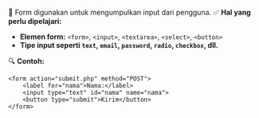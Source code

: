 🔹 Form digunakan untuk mengumpulkan input dari pengguna.
✅ **Hal yang perlu dipelajari:**

* **Elemen form:** `<form>`, `<input>`, `<textarea>`, `<select>`, `<button>`
* **Tipe input seperti `text`, `email`, `password`, `radio`, `checkbox`, dll.**

🔍 **Contoh:**

```
<form action="submit.php" method="POST">
    <label for="nama">Nama:</label>
    <input type="text" id="nama" name="nama">
    <button type="submit">Kirim</button>
</form>

```
